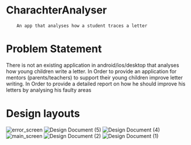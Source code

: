 # CharachterAnalyser
	    An app that analyses how a student traces a letter
  
# Problem Statement
  There is not an existing application in android/ios/desktop that analyses how
  young children write a letter.
  In Order to provide an application for mentors (parents/teachers) to support their young children improve letter writing.
  In Order to provide a detailed report on how he should improve his letters by analysing his faulty areas
  
# Design layouts
![error_screen](https://user-images.githubusercontent.com/37478917/109532835-8bff6b80-7adf-11eb-8f43-79510999be7b.jpg)
![Design Document (5)](https://user-images.githubusercontent.com/37478917/109532842-8dc92f00-7adf-11eb-9fcf-509192ee8d79.jpg)
![Design Document (4)](https://user-images.githubusercontent.com/37478917/109532843-8dc92f00-7adf-11eb-8408-e5f6ef0bec36.jpg)
![main_screen](https://user-images.githubusercontent.com/37478917/109532846-8e61c580-7adf-11eb-906e-4bcb40a1cad0.jpg)
![Design Document (2)](https://user-images.githubusercontent.com/37478917/109532850-8e61c580-7adf-11eb-9a15-3c1e2abe7438.jpg)
![Design Document (1)](https://user-images.githubusercontent.com/37478917/109532854-8efa5c00-7adf-11eb-81c2-b4a1ca36879a.jpg)




